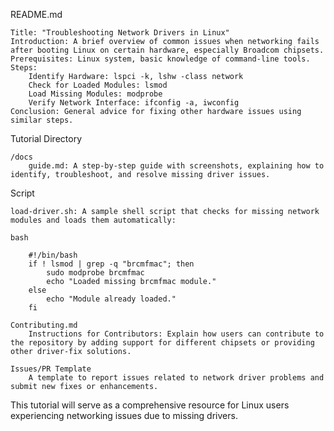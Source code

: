 README.md

    Title: "Troubleshooting Network Drivers in Linux"
    Introduction: A brief overview of common issues when networking fails after booting Linux on certain hardware, especially Broadcom chipsets.
    Prerequisites: Linux system, basic knowledge of command-line tools.
    Steps:
        Identify Hardware: lspci -k, lshw -class network
        Check for Loaded Modules: lsmod
        Load Missing Modules: modprobe
        Verify Network Interface: ifconfig -a, iwconfig
    Conclusion: General advice for fixing other hardware issues using similar steps.

Tutorial Directory

    /docs
        guide.md: A step-by-step guide with screenshots, explaining how to identify, troubleshoot, and resolve missing driver issues.

Script

    load-driver.sh: A sample shell script that checks for missing network modules and loads them automatically:

    bash

        #!/bin/bash
        if ! lsmod | grep -q "brcmfmac"; then
            sudo modprobe brcmfmac
            echo "Loaded missing brcmfmac module."
        else
            echo "Module already loaded."
        fi

    Contributing.md
        Instructions for Contributors: Explain how users can contribute to the repository by adding support for different chipsets or providing other driver-fix solutions.

    Issues/PR Template
        A template to report issues related to network driver problems and submit new fixes or enhancements.

This tutorial will serve as a comprehensive resource for Linux users experiencing networking issues due to missing drivers.
